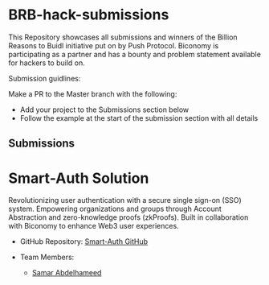 # BRB-hack-submissions

This Repository showcases all submissions and winners of the Billion Reasons to Buidl initiative put on by Push Protocol. Biconomy is participating as a partner and has a bounty and problem statement available for hackers to build on. 

Submission guidlines: 

Make a PR to the Master branch with the following:

- Add your project to the Submissions section below
- Follow the example at the start of the submission section with all details



## Submissions
# Smart-Auth Solution
Revolutionizing user authentication with a secure single sign-on (SSO) system. Empowering organizations and groups through Account Abstraction and zero-knowledge proofs (zkProofs). Built in collaboration with Biconomy to enhance Web3 user experiences.

- GitHub Repository: [Smart-Auth GitHub](https://github.com/samarabdelhameed/BRB-Smart-Auth)

- Team Members:
  - [Samar Abdelhameed](https://github.com/samarabdelhameed)